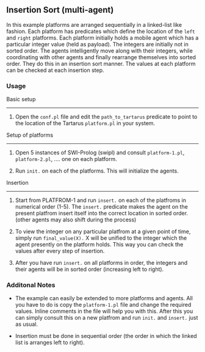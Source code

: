 ## Insertion Sort (multi-agent)
In this example platforms are arranged sequentially in a linked-list like fashion. Each platform has predicates which define the location of the `left` and `right` platforms. Each platform initially holds a mobile agent which has a particular integer value (held as payload). The integers are initially not in sorted order. The agents intelligently move along with their integers, while coordinating with other agents and finally rearrange themselves into sorted order. They do this in an insertion sort manner. The values at each platform can be checked at each insertion step.


### Usage

Basic setup
________

1. Open the `conf.pl` file and edit the `path_to_tartarus` predicate to point to the location of the Tartarus `platform.pl` in your system.

Setup of platforms
___________________

1. Open 5 instances of SWI-Prolog (swipl) and consult `platform-1.pl`, `platform-2.pl`, .... one on each platform.

2. Run `init.` on each of the platforms. This will initialize the agents.


Insertion
_______________

1. Start from PLATFROM-1 and run `insert.` on each of the platfroms in numerical order (1-5). The `insert.` predicate makes the agent on the present platfrom insert itself into the correct location in sorted order. (other agents may also shift during the process)

2. To view the integer on any particular platfrom at a given point of time, simply run `final_value(X).` X will be unified to the integer which the agent presently on the platform holds. This way you can check the values after every step of insertion.

3. After you have run `insert.` on all platforms in order, the integers and their agents will be in sorted order (increasing left to right).



### Additonal Notes

* The example can easily be extended to more platforms and agents. All you have to do is copy the `platform-1.pl` file and change the required values. Inline comments in the file will help you with this. After this you can simply consult this on a new platfrom and run `init.` and  `insert.` just as usual.

* Insertion must be done in sequential order (the order in which the linked list is arranges left to right).



  
